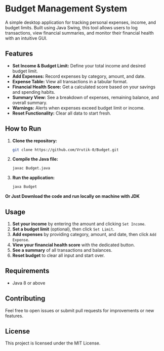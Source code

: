 # Budget Management System

A simple desktop application for tracking personal expenses, income, and budget limits. Built using Java Swing, this tool allows users to log transactions, view financial summaries, and monitor their financial health with an intuitive GUI.

## Features

- **Set Income & Budget Limit:** Define your total income and desired budget limit.
- **Add Expenses:** Record expenses by category, amount, and date.
- **Expense Table:** View all transactions in a tabular format.
- **Financial Health Score:** Get a calculated score based on your savings and spending habits.
- **Summary View:** See a breakdown of expenses, remaining balance, and overall summary.
- **Warnings:** Alerts when expenses exceed budget limit or income.
- **Reset Functionality:** Clear all data to start fresh.

## How to Run

1. **Clone the repository:**
    ```bash
    git clone https://github.com/Vrutik-0/Budget.git
    ```
2. **Compile the Java file:**
    ```bash
    javac Budget.java
    ```
3. **Run the application:**
    ```bash
    java Budget
    ```
**Or Just Download the code and run locally on machine with JDK**

## Usage

1. **Set your income** by entering the amount and clicking `Set Income`.
2. **Set a budget limit** (optional), then click `Set Limit`.
3. **Add expenses** by providing category, amount, and date, then click `Add Expense`.
4. **View your financial health score** with the dedicated button.
5. **See a summary** of all transactions and balances.
6. **Reset budget** to clear all input and start over.

## Requirements

- Java 8 or above

## Contributing

Feel free to open issues or submit pull requests for improvements or new features.

## License

This project is licensed under the MIT License.
